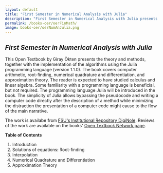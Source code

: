 ```yaml
---
layout: default
title: "First Semester in Numerical Analysis with Julia"
description: "First Semester in Numerical Analysis with Julia presents the theory and methods, together with the implementation of the algorithms using the Julia programming language (version 1.1.0). The book covers computer arithmetic, root-finding, numerical quadrature and differentiation, and approximation theory."
permalink: /books-oer/oerFinMath/
image: books-oer/oerNumAnJulia.png
---
```

## _First Semester in Numerical Analysis with Julia_
This Open Textbook by Giray Ökten presents the theory and methods, together with the implementation of the algorithms using the Julia programming language (version 1.1.0). The book covers computer arithmetic, root-finding, numerical quadrature and differentiation, and approximation theory. The reader is expected to have studied calculus and linear algebra. Some familiarity with a programming language is beneficial, but not required. The programming language Julia will be introduced in the book. The simplicity of Julia allows bypassing the pseudocode and writing a computer code directly after the description of a method while minimizing the distraction the presentation of a computer code might cause to the flow of the main narrative.

The work is availabe from <a href="http://fsu.digital.flvc.org/islandora/object/fsu%3A684422" target="_blank">FSU's Institutional Repository DigiNole</a>. Reviews of the work are available on the books' <a href="https://open.umn.edu/opentextbooks/textbooks/first-semester-in-numerical-analysis-with-julia" target="_blank">Open Textbook Network page</a>.


**Table of Contents**
1. Introduction
2. Solutions of equations: Root-finding
3. Interpolation
4. Numerical Quadrature and Differentiation
5. Approximation Theory

